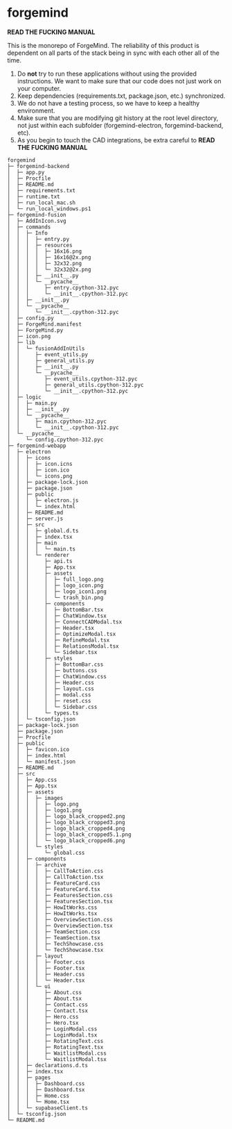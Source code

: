 # forgemind

**READ THE FUCKING MANUAL**

This is the monorepo of ForgeMind. The reliability of this product is dependent on all parts of the stack being in sync with each other all of the time.

1. Do **not** try to run these applications without using the provided instructions. We want to make sure that our code does not just work on your computer.
2. Keep dependencies (requirements.txt, package.json, etc.) synchronized. 
3. We do not have a testing process, so we have to keep a healthy environment.
4. Make sure that you are modifying git history at the root level directory, not just within each subfolder (forgemind-electron, forgemind-backend, etc).
5. As you begin to touch the CAD integrations, be extra careful to **READ THE FUCKING MANUAL**

```
forgemind
├─ forgemind-backend
│  ├─ app.py
│  ├─ Procfile
│  ├─ README.md
│  ├─ requirements.txt
│  ├─ runtime.txt
│  ├─ run_local_mac.sh
│  └─ run_local_windows.ps1
├─ forgemind-fusion
│  ├─ AddInIcon.svg
│  ├─ commands
│  │  ├─ Info
│  │  │  ├─ entry.py
│  │  │  ├─ resources
│  │  │  │  ├─ 16x16.png
│  │  │  │  ├─ 16x16@2x.png
│  │  │  │  ├─ 32x32.png
│  │  │  │  └─ 32x32@2x.png
│  │  │  ├─ __init__.py
│  │  │  └─ __pycache__
│  │  │     ├─ entry.cpython-312.pyc
│  │  │     └─ __init__.cpython-312.pyc
│  │  ├─ __init__.py
│  │  └─ __pycache__
│  │     └─ __init__.cpython-312.pyc
│  ├─ config.py
│  ├─ ForgeMind.manifest
│  ├─ ForgeMind.py
│  ├─ icon.png
│  ├─ lib
│  │  └─ fusionAddInUtils
│  │     ├─ event_utils.py
│  │     ├─ general_utils.py
│  │     ├─ __init__.py
│  │     └─ __pycache__
│  │        ├─ event_utils.cpython-312.pyc
│  │        ├─ general_utils.cpython-312.pyc
│  │        └─ __init__.cpython-312.pyc
│  ├─ logic
│  │  ├─ main.py
│  │  ├─ __init__.py
│  │  └─ __pycache__
│  │     ├─ main.cpython-312.pyc
│  │     └─ __init__.cpython-312.pyc
│  └─ __pycache__
│     └─ config.cpython-312.pyc
├─ forgemind-webapp
│  ├─ electron
│  │  ├─ icons
│  │  │  ├─ icon.icns
│  │  │  ├─ icon.ico
│  │  │  └─ icons.png
│  │  ├─ package-lock.json
│  │  ├─ package.json
│  │  ├─ public
│  │  │  ├─ electron.js
│  │  │  └─ index.html
│  │  ├─ README.md
│  │  ├─ server.js
│  │  ├─ src
│  │  │  ├─ global.d.ts
│  │  │  ├─ index.tsx
│  │  │  ├─ main
│  │  │  │  └─ main.ts
│  │  │  └─ renderer
│  │  │     ├─ api.ts
│  │  │     ├─ App.tsx
│  │  │     ├─ assets
│  │  │     │  ├─ full_logo.png
│  │  │     │  ├─ logo_icon.png
│  │  │     │  ├─ logo_icon1.png
│  │  │     │  └─ trash_bin.png
│  │  │     ├─ components
│  │  │     │  ├─ BottomBar.tsx
│  │  │     │  ├─ ChatWindow.tsx
│  │  │     │  ├─ ConnectCADModal.tsx
│  │  │     │  ├─ Header.tsx
│  │  │     │  ├─ OptimizeModal.tsx
│  │  │     │  ├─ RefineModal.tsx
│  │  │     │  ├─ RelationsModal.tsx
│  │  │     │  └─ Sidebar.tsx
│  │  │     ├─ styles
│  │  │     │  ├─ BottomBar.css
│  │  │     │  ├─ buttons.css
│  │  │     │  ├─ ChatWindow.css
│  │  │     │  ├─ Header.css
│  │  │     │  ├─ layout.css
│  │  │     │  ├─ modal.css
│  │  │     │  ├─ reset.css
│  │  │     │  └─ Sidebar.css
│  │  │     └─ types.ts
│  │  └─ tsconfig.json
│  ├─ package-lock.json
│  ├─ package.json
│  ├─ Procfile
│  ├─ public
│  │  ├─ favicon.ico
│  │  ├─ index.html
│  │  └─ manifest.json
│  ├─ README.md
│  ├─ src
│  │  ├─ App.css
│  │  ├─ App.tsx
│  │  ├─ assets
│  │  │  ├─ images
│  │  │  │  ├─ logo.png
│  │  │  │  ├─ logo1.png
│  │  │  │  ├─ logo_black_cropped2.png
│  │  │  │  ├─ logo_black_cropped3.png
│  │  │  │  ├─ logo_black_cropped4.png
│  │  │  │  ├─ logo_black_cropped5.1.png
│  │  │  │  └─ logo_black_cropped6.png
│  │  │  └─ styles
│  │  │     └─ global.css
│  │  ├─ components
│  │  │  ├─ archive
│  │  │  │  ├─ CallToAction.css
│  │  │  │  ├─ CallToAction.tsx
│  │  │  │  ├─ FeatureCard.css
│  │  │  │  ├─ FeatureCard.tsx
│  │  │  │  ├─ FeaturesSection.css
│  │  │  │  ├─ FeaturesSection.tsx
│  │  │  │  ├─ HowItWorks.css
│  │  │  │  ├─ HowItWorks.tsx
│  │  │  │  ├─ OverviewSection.css
│  │  │  │  ├─ OverviewSection.tsx
│  │  │  │  ├─ TeamSection.css
│  │  │  │  ├─ TeamSection.tsx
│  │  │  │  ├─ TechShowcase.css
│  │  │  │  └─ TechShowcase.tsx
│  │  │  ├─ layout
│  │  │  │  ├─ Footer.css
│  │  │  │  ├─ Footer.tsx
│  │  │  │  ├─ Header.css
│  │  │  │  └─ Header.tsx
│  │  │  └─ ui
│  │  │     ├─ About.css
│  │  │     ├─ About.tsx
│  │  │     ├─ Contact.css
│  │  │     ├─ Contact.tsx
│  │  │     ├─ Hero.css
│  │  │     ├─ Hero.tsx
│  │  │     ├─ LoginModal.css
│  │  │     ├─ LoginModal.tsx
│  │  │     ├─ RotatingText.css
│  │  │     ├─ RotatingText.tsx
│  │  │     ├─ WaitlistModal.css
│  │  │     └─ WaitlistModal.tsx
│  │  ├─ declarations.d.ts
│  │  ├─ index.tsx
│  │  ├─ pages
│  │  │  ├─ Dashboard.css
│  │  │  ├─ Dashboard.tsx
│  │  │  ├─ Home.css
│  │  │  └─ Home.tsx
│  │  └─ supabaseClient.ts
│  └─ tsconfig.json
└─ README.md

```
